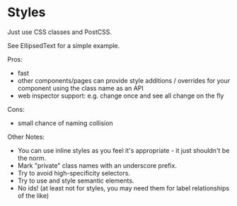# Styles

Just use CSS classes and PostCSS.

See EllipsedText for a simple example.

Pros:

- fast
- other components/pages can provide style additions / overrides for your component using the class name as an API
- web inspector support: e.g. change once and see all change on the fly

Cons:

- small chance of naming collision

Other Notes:

- You can use inline styles as you feel it's appropriate - it just shouldn't be the norm.
- Mark "private" class names with an underscore prefix.
- Try to avoid high-specificity selectors.
- Try to use and style semantic elements.
- No ids! (at least not for styles, you may need them for label relationships of the like)
